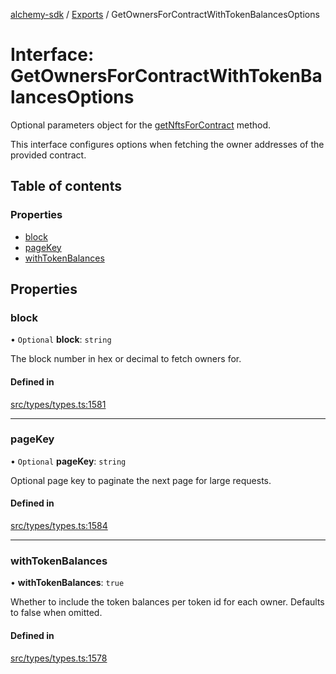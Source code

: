 [alchemy-sdk](../README.md) / [Exports](../modules.md) / GetOwnersForContractWithTokenBalancesOptions

# Interface: GetOwnersForContractWithTokenBalancesOptions

Optional parameters object for the [getNftsForContract](../classes/NftNamespace.md#getnftsforcontract) method.

This interface configures options when fetching the owner addresses of the
provided contract.

## Table of contents

### Properties

- [block](GetOwnersForContractWithTokenBalancesOptions.md#block)
- [pageKey](GetOwnersForContractWithTokenBalancesOptions.md#pagekey)
- [withTokenBalances](GetOwnersForContractWithTokenBalancesOptions.md#withtokenbalances)

## Properties

### block

• `Optional` **block**: `string`

The block number in hex or decimal to fetch owners for.

#### Defined in

[src/types/types.ts:1581](https://github.com/alchemyplatform/alchemy-sdk-js/blob/aeb51c8/src/types/types.ts#L1581)

___

### pageKey

• `Optional` **pageKey**: `string`

Optional page key to paginate the next page for large requests.

#### Defined in

[src/types/types.ts:1584](https://github.com/alchemyplatform/alchemy-sdk-js/blob/aeb51c8/src/types/types.ts#L1584)

___

### withTokenBalances

• **withTokenBalances**: ``true``

Whether to include the token balances per token id for each owner. Defaults
to false when omitted.

#### Defined in

[src/types/types.ts:1578](https://github.com/alchemyplatform/alchemy-sdk-js/blob/aeb51c8/src/types/types.ts#L1578)
